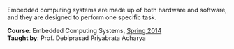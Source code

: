 Embedded computing systems are made up of both hardware and software, and
they are designed to perform one specific task.

**Course**: Embedded Computing Systems, [Spring 2014]<br>
**Taught by**: Prof. Debiprasad Priyabrata Acharya

[Spring 2014]: https://github.com/nitrece/semester-8
